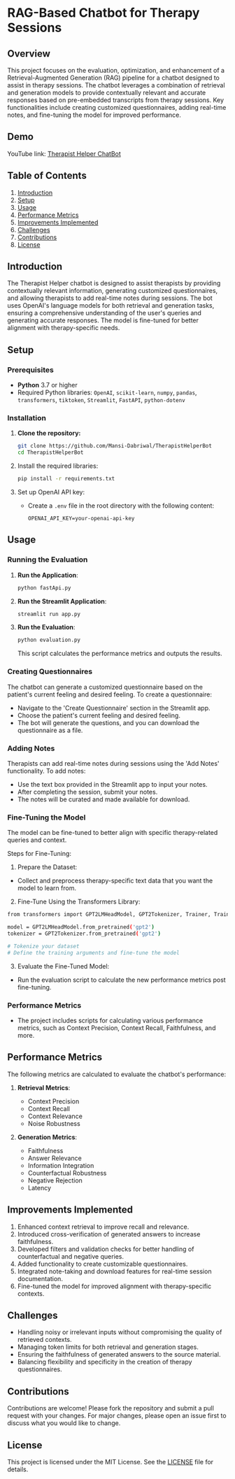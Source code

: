 # RAG-Based Chatbot for Therapy Sessions

## Overview
This project focuses on the evaluation, optimization, and enhancement of a Retrieval-Augmented Generation (RAG) pipeline for a chatbot designed to assist in therapy sessions. The chatbot leverages a combination of retrieval and generation models to provide contextually relevant and accurate responses based on pre-embedded transcripts from therapy sessions. Key functionalities include creating customized questionnaires, adding real-time notes, and fine-tuning the model for improved performance.

## Demo
YouTube link: [Therapist Helper ChatBot](https://youtu.be/4mpvg-cL0wQ)

## Table of Contents
1. [Introduction](#introduction)
2. [Setup](#setup)
3. [Usage](#usage)
4. [Performance Metrics](#performance-metrics)
5. [Improvements Implemented](#improvements-implemented)
6. [Challenges](#challenges)
7. [Contributions](#contributions)
8. [License](#license)

## Introduction
The Therapist Helper chatbot is designed to assist therapists by providing contextually relevant information, generating customized questionnaires, and allowing therapists to add real-time notes during sessions. The bot uses OpenAI's language models for both retrieval and generation tasks, ensuring a comprehensive understanding of the user's queries and generating accurate responses. The model is fine-tuned for better alignment with therapy-specific needs.

## Setup

### Prerequisites
- **Python** 3.7 or higher
- Required Python libraries: `OpenAI`, `scikit-learn`, `numpy`, `pandas`, `transformers`, `tiktoken`, `Streamlit`, `FastAPI`, `python-dotenv`

### Installation

1. **Clone the repository:**
   ```bash
   git clone https://github.com/Mansi-Dabriwal/TherapistHelperBot
   cd TherapistHelperBot
   ```
2. Install the required libraries:
   ```bash
   pip install -r requirements.txt
   ```

3. Set up OpenAI API key:
   - Create a `.env` file in the root directory with the following content:
     ```
     OPENAI_API_KEY=your-openai-api-key
     ```

## Usage
### Running the Evaluation
1. **Run the Application**:
   ```bash
   python fastApi.py
   ```
2. **Run the Streamlit Application**:
   ```bash
   streamlit run app.py
   ```
3. **Run the Evaluation**:
   ```bash
   python evaluation.py
   ```
   This script calculates the performance metrics and outputs the results.

### Creating Questionnaires
The chatbot can generate a customized questionnaire based on the patient's current feeling and desired feeling.
To create a questionnaire:
- Navigate to the 'Create Questionnaire' section in the Streamlit app.
- Choose the patient's current feeling and desired feeling.
- The bot will generate the questions, and you can download the questionnaire as a file.

### Adding Notes
Therapists can add real-time notes during sessions using the 'Add Notes' functionality.
To add notes:
- Use the text box provided in the Streamlit app to input your notes.
- After completing the session, submit your notes.
- The notes will be curated and made available for download.

### Fine-Tuning the Model
The model can be fine-tuned to better align with specific therapy-related queries and context.

Steps for Fine-Tuning:
1. Prepare the Dataset:
- Collect and preprocess therapy-specific text data that you want the model to learn from.
  
2. Fine-Tune Using the Transformers Library:
  ```bash
  from transformers import GPT2LMHeadModel, GPT2Tokenizer, Trainer, TrainingArguments

  model = GPT2LMHeadModel.from_pretrained('gpt2')
  tokenizer = GPT2Tokenizer.from_pretrained('gpt2')

  # Tokenize your dataset
  # Define the training arguments and fine-tune the model
  ```

3. Evaluate the Fine-Tuned Model:
- Run the evaluation script to calculate the new performance metrics post fine-tuning.


### Performance Metrics 
- The project includes scripts for calculating various performance metrics, such as Context Precision, Context Recall, Faithfulness, and more.

## Performance Metrics
The following metrics are calculated to evaluate the chatbot's performance:

1. **Retrieval Metrics**:
   - Context Precision
   - Context Recall
   - Context Relevance
   - Noise Robustness

2. **Generation Metrics**:
   - Faithfulness
   - Answer Relevance
   - Information Integration
   - Counterfactual Robustness
   - Negative Rejection
   - Latency

## Improvements Implemented
1. Enhanced context retrieval to improve recall and relevance.
2. Introduced cross-verification of generated answers to increase faithfulness.
3. Developed filters and validation checks for better handling of counterfactual and negative queries.
4. Added functionality to create customizable questionnaires.
5. Integrated note-taking and download features for real-time session documentation.
6. Fine-tuned the model for improved alignment with therapy-specific contexts.

## Challenges
- Handling noisy or irrelevant inputs without compromising the quality of retrieved contexts.
- Managing token limits for both retrieval and generation stages.
- Ensuring the faithfulness of generated answers to the source material.
- Balancing flexibility and specificity in the creation of therapy questionnaires.

## Contributions
Contributions are welcome! Please fork the repository and submit a pull request with your changes. For major changes, please open an issue first to discuss what you would like to change.

## License
This project is licensed under the MIT License. See the [LICENSE](LICENSE) file for details.
